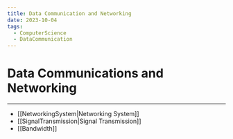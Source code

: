 ```yaml
---
title: Data Communication and Networking
date: 2023-10-04
tags:
  - ComputerScience
  - DataCommunication
---
```


# Data Communications and Networking

---

- [[NetworkingSystem|Networking System]]
- [[SignalTransmission|Signal Transmission]]
- [[Bandwidth]]
